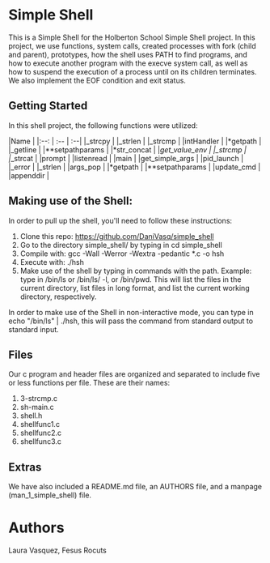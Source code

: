 # Simple Shell

This is a Simple Shell for the Holberton School Simple Shell project. In this project, we use functions, system calls, created processes with fork (child and parent), prototypes, how the shell uses PATH to find programs, and how to execute another program with the execve system call, as well as how to suspend the execution of a process until on its children terminates. We also implement the EOF condition and exit status.

## Getting Started

In this shell project, the following functions were utilized:

|Name |
|:--: | :-- | :--|
|_strcpy |
|_strlen |
|_strcmp |
|intHandler |
|*getpath |
|_getline |
|**setpathparams |
|*str_concat |
|*get_value_env |
|_strcmp |
|*_strcat |
|prompt |
|listenread |
|main |
|get_simple_args |
|pid_launch |
|_error |
|_strlen |
|args_pop |
|*getpath |
|**setpathparams |
|update_cmd |
|appenddir |

## Making use of the Shell:

In order to pull up the shell, you'll need to follow these instructions:
1. Clone this repo: https://github.com/DaniVasq/simple_shell
2. Go to the directory simple_shell/ by typing in cd simple_shell
2. Compile with: gcc -Wall -Werror -Wextra -pedantic *.c -o hsh
3. Execute with: ./hsh
4. Make use of the shell by typing in commands with the path. Example: type in /bin/ls or /bin/ls/ -l, or /bin/pwd. This will list the files in the current directory, list files in long format, and list the current working directory, respectively.

In order to make use of the Shell in non-interactive mode, you can type in echo "/bin/ls" | ./hsh, this will pass the command from standard output to standard input.

## Files
Our c program and header files are organized and separated to include five or less functions per file. These are their names:
1. 3-strcmp.c
2. sh-main.c
3. shell.h
4. shellfunc1.c
5. shellfunc2.c
6. shellfunc3.c

## Extras
We have also included a README.md file, an AUTHORS file, and a manpage (man_1_simple_shell) file.

# Authors
Laura Vasquez, Fesus Rocuts